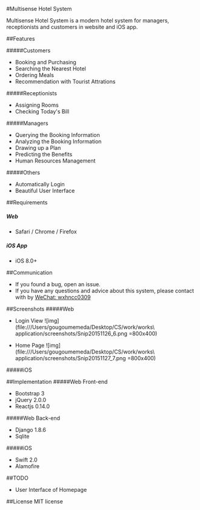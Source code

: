 #Multisense Hotel System

Multisense Hotel System is a modern hotel system for managers, receptionists and customers in website and iOS app.

##Features

#####Customers

- Booking and Purchasing
- Searching the Nearest Hotel
- Ordering Meals
- Recommendation with Tourist Attrations

#####Receptionists

- Assigning Rooms
- Checking Today's Bill

#####Managers

- Querying the Booking Information
- Analyzing the Booking Information
- Drawing up a Plan
- Predicting the Benefits
- Human Resources Management

#####Others
- Automatically Login
- Beautiful User Interface


##Requirements
##### Web
- Safari / Chrome / Firefox

##### iOS App
- iOS 8.0+



##Communication

- If you found a bug, open an issue.
- If you have any questions and advice about this system, please contact with by [WeChat: wxhncc0309]()


##Screenshots
#####Web
- Login View
![img](file:///Users/gougoumemeda/Desktop/CS/work/works\ application/screenshots/Snip20151126_6.png =800x400)

- Home Page
![img](file:///Users/gougoumemeda/Desktop/CS/work/works\ application/screenshots/Snip20151127_7.png =800x400)

#####iOS


##Implementation
#####Web Front-end
- Bootstrap 3
- jQuery 2.0.0
- Reactjs 0.14.0

#####Web Back-end
- Django 1.8.6
- Sqlite

#####iOS
- Swift 2.0
- Alamofire


##TODO
- User Interface of Homepage

##License
MIT license














 
